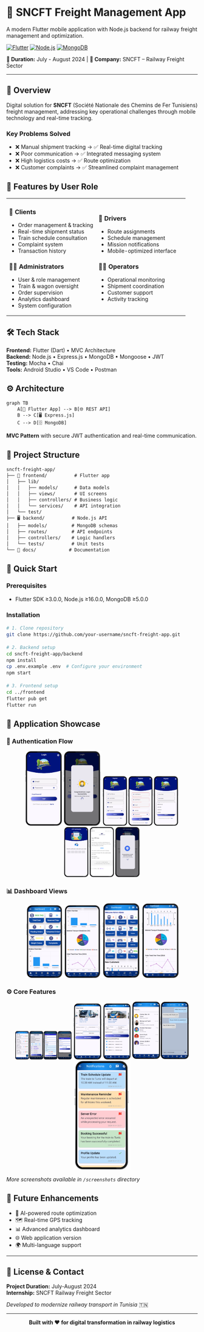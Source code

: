 # 🚆 SNCFT Freight Management App

A modern Flutter mobile application with Node.js backend for railway freight management and optimization.

[![Flutter](https://img.shields.io/badge/Flutter-02569B?style=flat-square&logo=flutter&logoColor=white)](https://flutter.dev/)
[![Node.js](https://img.shields.io/badge/Node.js-43853D?style=flat-square&logo=node.js&logoColor=white)](https://nodejs.org/)
[![MongoDB](https://img.shields.io/badge/MongoDB-4EA94B?style=flat-square&logo=mongodb&logoColor=white)](https://www.mongodb.com/)

**📅 Duration:** July - August 2024 | **🏢 Company:** SNCFT – Railway Freight Sector

---

## 📖 Overview

Digital solution for **SNCFT** (Société Nationale des Chemins de Fer Tunisiens) freight management, addressing key operational challenges through mobile technology and real-time tracking.

### Key Problems Solved
- ❌ Manual shipment tracking → ✅ Real-time digital tracking
- ❌ Poor communication → ✅ Integrated messaging system  
- ❌ High logistics costs → ✅ Route optimization
- ❌ Customer complaints → ✅ Streamlined complaint management

## 🎯 Features by User Role

<table>
<tr>
<td width="50%">

### 👤 **Clients**
- Order management & tracking
- Real-time shipment status
- Train schedule consultation
- Complaint system
- Transaction history

### 👨‍💼 **Administrators**
- User & role management
- Train & wagon oversight
- Order supervision
- Analytics dashboard
- System configuration

</td>
<td width="50%">

### 🚛 **Drivers**
- Route assignments
- Schedule management
- Mission notifications
- Mobile-optimized interface

### 👨‍💻 **Operators**  
- Operational monitoring
- Shipment coordination
- Customer support
- Activity tracking

</td>
</tr>
</table>

## 🛠️ Tech Stack

**Frontend:** Flutter (Dart) • MVC Architecture  
**Backend:** Node.js • Express.js • MongoDB • Mongoose • JWT  
**Testing:** Mocha • Chai  
**Tools:** Android Studio • VS Code • Postman

## ⚙️ Architecture

```mermaid
graph TB
    A[📱 Flutter App] --> B[🌐 REST API]
    B --> C[🖥️ Express.js]
    C --> D[🗄️ MongoDB]
```

**MVC Pattern** with secure JWT authentication and real-time communication.

## 📂 Project Structure

```
sncft-freight-app/
├── 📱 frontend/          # Flutter app
│   ├── lib/
│   │   ├── models/      # Data models
│   │   ├── views/       # UI screens
│   │   ├── controllers/ # Business logic
│   │   └── services/    # API integration
│   └── test/
├── 🖥️ backend/          # Node.js API
│   ├── models/         # MongoDB schemas
│   ├── routes/         # API endpoints
│   ├── controllers/    # Logic handlers
│   └── tests/          # Unit tests
└── 📄 docs/            # Documentation
```

## 🚀 Quick Start

### Prerequisites
- Flutter SDK ≥3.0.0, Node.js ≥16.0.0, MongoDB ≥5.0.0

### Installation

```bash
# 1. Clone repository
git clone https://github.com/your-username/sncft-freight-app.git

# 2. Backend setup
cd sncft-freight-app/backend
npm install
cp .env.example .env  # Configure your environment
npm start

# 3. Frontend setup  
cd ../frontend
flutter pub get
flutter run
```

## 📱 Application Showcase

### 🔐 Authentication Flow
<div align="center">
<img src="screenshots/login.PNG" width="200" alt="Login"/>
<img src="screenshots/register.png" width="200" alt="Register"/>
<img src="screenshots/otp.png" width="200" alt="OTP"/>
</div>

### 📊 Dashboard Views
<div align="center">
<img src="screenshots/dashclient.png" width="200" alt="Client Dashboard"/>
<img src="screenshots/dashadmin.png" width="200" alt="Admin Dashboard"/>
</div>

### ⚙️ Core Features
<div align="center">
<img src="screenshots/gererorder.png" width="150" alt="Order Management"/>
<img src="screenshots/timeTrain.png" width="150" alt="Train Schedule"/>
<img src="screenshots/chat.png" width="150" alt="Messaging"/>
<img src="screenshots/notifications.png" width="150" alt="Notifications"/>
</div>

*More screenshots available in `/screenshots` directory*

## 🚀 Future Enhancements

- 🤖 AI-powered route optimization
- 🗺️ Real-time GPS tracking  
- 📊 Advanced analytics dashboard
- 🌐 Web application version
- 🌍 Multi-language support

---

## 📄 License & Contact

**Project Duration:** July-August 2024  
**Internship:** SNCFT Railway Freight Sector

*Developed to modernize railway transport in Tunisia* 🇹🇳

---

<div align="center">
<strong>Built with ❤️ for digital transformation in railway logistics</strong>
</div>